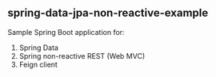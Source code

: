 spring-data-jpa-non-reactive-example
---

Sample Spring Boot application for:

1. Spring Data
2. Spring non-reactive REST (Web MVC)
3. Feign client